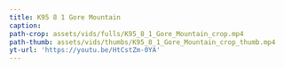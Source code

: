 ```yaml
---
title: K95 8 1 Gore Mountain
caption:
path-crop: assets/vids/fulls/K95_8_1_Gore_Mountain_crop.mp4
path-thumb: assets/vids/thumbs/K95_8_1_Gore_Mountain_crop_thumb.mp4
yt-url: 'https://youtu.be/HtCstZm-0YA'
---
```

